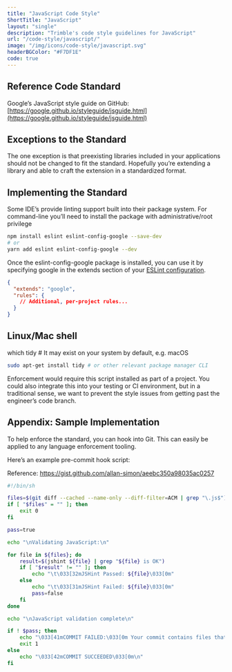 ```yaml
---
title: "JavaScript Code Style"
ShortTitle: "JavaScript"
layout: "single"
description: "Trimble's code style guidelines for JavaScript"
url: "/code-style/javascript/"
image: "/img/icons/code-style/javascript.svg"
headerBGColor: "#F7DF1E"
code: true
---
```


## Reference Code Standard

Google’s JavaScript style guide on GitHub: [https://google.github.io/styleguide/jsguide.html](https://google.github.io/styleguide/jsguide.html)

## Exceptions to the Standard

The one exception is that preexisting libraries included in your applications should not be changed to fit the standard. Hopefully you’re extending a library and able to craft the extension in a standardized format.

## Implementing the Standard

Some IDE’s provide linting support built into their package system. For command-line you’ll need to install the package with administrative/root privilege

```sh
npm install eslint eslint-config-google --save-dev
# or
yarn add eslint eslint-config-google --dev
```

Once the eslint-config-google package is installed, you can use it by specifying google in the extends section of your [ESLint configuration](http://eslint.org/docs/user-guide/configuring).

```json
{
  "extends": "google",
  "rules": {
    // Additional, per-project rules...
  }
}
```

## Linux/Mac shell

which tidy # It may exist on your system by default, e.g. macOS

```sh
sudo apt-get install tidy # or other relevant package manager CLI
```

Enforcement would require this script installed as part of a project. You could also integrate this into your testing or CI environment, but in a traditional sense, we want to prevent the style issues from getting past the engineer’s code branch.

## Appendix: Sample Implementation

To help enforce the standard, you can hook into Git. This can easily be applied to any language enforcement tooling.

Here’s an example pre-commit hook script:

Reference: https://gist.github.com/allan-simon/aeebc350a98035ac0257

```sh
#!/bin/sh

files=$(git diff --cached --name-only --diff-filter=ACM | grep "\.js$")
if [ "$files" = "" ]; then
    exit 0
fi

pass=true

echo "\nValidating JavaScript:\n"

for file in ${files}; do
    result=$(jshint ${file} | grep "${file} is OK")
    if [ "$result" != "" ]; then
        echo "\t\033[32mJSHint Passed: ${file}\033[0m"
    else
        echo "\t\033[31mJSHint Failed: ${file}\033[0m"
        pass=false
    fi
done

echo "\nJavaScript validation complete\n"

if ! $pass; then
    echo "\033[41mCOMMIT FAILED:\033[0m Your commit contains files that should pass JSHint but do not. Please fix the JSHint errors and try again.\n"
    exit 1
else
    echo "\033[42mCOMMIT SUCCEEDED\033[0m\n"
fi
```
